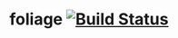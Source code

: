 # foliage [![Build Status](https://travis-ci.org/lavenderx/foliage.svg?branch=master)](https://travis-ci.org/lavenderx/foliage)

